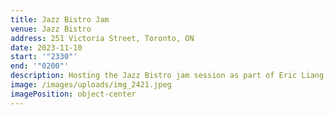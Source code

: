 ```yaml
---
title: Jazz Bistro Jam
venue: Jazz Bistro
address: 251 Victoria Street, Toronto, ON
date: 2023-11-10
start: '"2330"'
end: '"0200"'
description: Hosting the Jazz Bistro jam session as part of Eric Liang's band.
image: /images/uploads/img_2421.jpeg
imagePosition: object-center
---
```

